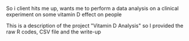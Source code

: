 So i client hits me up, wants me to perform a data analysis on a clinical experiment on some vitamin D effect on people

This is a description of the project "Vitamin D Analysis"
so I provided the raw R codes, CSV file and the write-up
 
